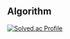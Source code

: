## Algorithm
[![Solved.ac Profile](http://mazassumnida.wtf/api/v2/generate_badge?boj=kyt0315)](https://solved.ac/kyt0315/)

<!---
kych0912/kych0912 is a ✨ special ✨ repository because its `README.md` (this file) appears on your GitHub profile.
You can click the Preview link to take a look at your changes.
--->

